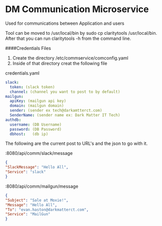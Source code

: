 # DM Communication Microservice
Used for communications between Application and users





Tool can be moved to /usr/local/bin by sudo cp claritytools /usr/local/bin.  After that you can run claritytools -h from the command line. 


####Credentials Files

1. Create the directory /etc/commservice/comconfig.yaml
2. Inside of that directory creat the following file 

credentials.yaml

```yaml
slack:
  token: (slack token)
  channel: (channel you want to post to by default)
mailgun:
  apiKey: (mailgun api key)
  domain: (mailgun domain)
  sender: (sender ex tech@darkamtterct.com)
  SenderName: (sender name ex: Dark Matter IT Tech)
authdb:
  username: (DB Username)
  password: (DB Password)
  dbhost:   (db ip)
```

The following are the current post to URL's and the json to go with it. 

:8080/api/comm/slack/message

```json 
{
"SlackMessage": "Hello All",
"Service": "slack"
}
```

:8080/api/comm/mailgun/message
```json
{
"Subject": "Sale at Moxie!",
"Message": "Hello All",
"To": "evan.haston@darkmatterct.com",
"Service": "MailGun"
}
```

